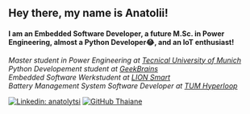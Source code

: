 <h2>Hey there, my name is Anatolii!</h2>

<h4>I am an Embedded Software Developer, a future M.Sc. in Power Engineering, almost a Python Developer😂, and an IoT enthusiast!</h4>

<p>
  <em>
    Master student in Power Engineering at <a href="https://www.tum.de/en/">Tecnical University of Munich</a>
    </br>
    Python Developement student at <a href="https://gb.ru/">GeekBrains</a>
    </br>
    Embedded Software Werkstudent at <a href="https://lionsmart.com/">LION Smart</a>
    </br>
    Battery Management System Software Developer at <a href="https://tumhyperloop.de/">TUM Hyperloop</a>
  </em>
</p>

[![Linkedin: anatolytsi](https://img.shields.io/badge/-anatolytsi-blue?style=flat-square&logo=Linkedin&logoColor=white&link=https://www.linkedin.com/in/anatolytsi/)](https://www.linkedin.com/in/anatolytsi/)
[![GitHub Thaiane](https://img.shields.io/github/followers/anatolytsi?label=follow&style=social)](https://github.com/anatolytsi)
